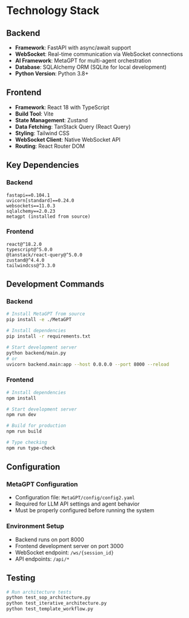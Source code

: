 # Technology Stack

## Backend
- **Framework**: FastAPI with async/await support
- **WebSocket**: Real-time communication via WebSocket connections
- **AI Framework**: MetaGPT for multi-agent orchestration
- **Database**: SQLAlchemy ORM (SQLite for local development)
- **Python Version**: Python 3.8+

## Frontend
- **Framework**: React 18 with TypeScript
- **Build Tool**: Vite
- **State Management**: Zustand
- **Data Fetching**: TanStack Query (React Query)
- **Styling**: Tailwind CSS
- **WebSocket Client**: Native WebSocket API
- **Routing**: React Router DOM

## Key Dependencies

### Backend
```
fastapi==0.104.1
uvicorn[standard]==0.24.0
websockets==11.0.3
sqlalchemy==2.0.23
metagpt (installed from source)
```

### Frontend
```
react@^18.2.0
typescript@^5.0.0
@tanstack/react-query@^5.0.0
zustand@^4.4.0
tailwindcss@^3.3.0
```

## Development Commands

### Backend
```bash
# Install MetaGPT from source
pip install -e ./MetaGPT

# Install dependencies
pip install -r requirements.txt

# Start development server
python backend/main.py
# or
uvicorn backend.main:app --host 0.0.0.0 --port 8000 --reload
```

### Frontend
```bash
# Install dependencies
npm install

# Start development server
npm run dev

# Build for production
npm run build

# Type checking
npm run type-check
```

## Configuration

### MetaGPT Configuration
- Configuration file: `MetaGPT/config/config2.yaml`
- Required for LLM API settings and agent behavior
- Must be properly configured before running the system

### Environment Setup
- Backend runs on port 8000
- Frontend development server on port 3000
- WebSocket endpoint: `/ws/{session_id}`
- API endpoints: `/api/*`

## Testing
```bash
# Run architecture tests
python test_sop_architecture.py
python test_iterative_architecture.py
python test_template_workflow.py
```